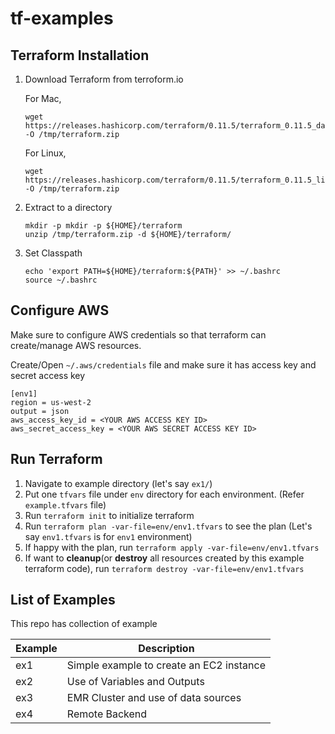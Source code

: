 # tf-examples

## Terraform Installation
1. Download Terraform from terroform.io

    For Mac,
      ```
      wget https://releases.hashicorp.com/terraform/0.11.5/terraform_0.11.5_darwin_amd64.zip -O /tmp/terraform.zip
      ```

      For Linux,
      ```
      wget https://releases.hashicorp.com/terraform/0.11.5/terraform_0.11.5_linux_amd64.zip -O /tmp/terraform.zip
      ```

2. Extract to a directory
    ```
    mkdir -p mkdir -p ${HOME}/terraform
    unzip /tmp/terraform.zip -d ${HOME}/terraform/
    ```

3. Set Classpath
    ```
    echo 'export PATH=${HOME}/terraform:${PATH}' >> ~/.bashrc
    source ~/.bashrc
    ```


## Configure AWS
Make sure to configure AWS credentials so that terraform can create/manage AWS resources.


Create/Open `~/.aws/credentials` file and make sure it has access key and secret access key
```
[env1]
region = us-west-2
output = json
aws_access_key_id = <YOUR AWS ACCESS KEY ID>
aws_secret_access_key = <YOUR AWS SECRET ACCESS KEY ID>
```

## Run Terraform

1. Navigate to example directory (let's say `ex1/`)
2. Put one `tfvars` file under `env` directory for each environment. (Refer `example.tfvars` file)
2. Run `terraform init` to initialize terraform
3. Run `terraform plan -var-file=env/env1.tfvars` to see the plan (Let's say `env1.tfvars` is for `env1` environment)
4. If happy with the plan, run `terraform apply -var-file=env/env1.tfvars`
5. If want to **cleanup**(or **destroy** all resources created by this example terraform code), run `terraform destroy -var-file=env/env1.tfvars`

## List of Examples
This repo has collection of example

|Example|Description|
|-|-|
| ex1 | Simple example to create an EC2 instance |
| ex2 | Use of Variables and Outputs |
| ex3 | EMR Cluster and use of data sources |
| ex4 | Remote Backend |
